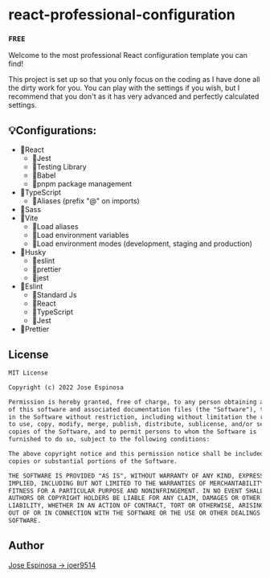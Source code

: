 # react-professional-configuration

### `FREE`

Welcome to the most professional React configuration template you can find!

This project is set up so that you only focus on the coding as I have done all the dirty work for you. You can play with the settings if you wish, but I recommend that you don't as it has very advanced and perfectly calculated settings.

## :bulb:Configurations:

- :high_brightness:React
  - :sparkler:Jest
  - :sparkler:Testing Library
  - :sparkler:Babel
  - :sparkler:pnpm package management
- :high_brightness:TypeScript
  - :sparkler:Aliases (prefix "@" on imports)
- :high_brightness:Sass
- :high_brightness:Vite
  - :sparkler:Load aliases
  - :sparkler:Load environment variables
  - :sparkler:Load environment modes (development, staging and production)
- :high_brightness:Husky
  - :sparkler:eslint
  - :sparkler:prettier
  - :sparkler:jest
- :high_brightness:Eslint
  - :sparkler:Standard Js
  - :sparkler:React
  - :sparkler:TypeScript
  - :sparkler:Jest
- :high_brightness:Prettier

## License

```txt
MIT License

Copyright (c) 2022 Jose Espinosa

Permission is hereby granted, free of charge, to any person obtaining a copy
of this software and associated documentation files (the "Software"), to deal
in the Software without restriction, including without limitation the rights
to use, copy, modify, merge, publish, distribute, sublicense, and/or sell
copies of the Software, and to permit persons to whom the Software is
furnished to do so, subject to the following conditions:

The above copyright notice and this permission notice shall be included in all
copies or substantial portions of the Software.

THE SOFTWARE IS PROVIDED "AS IS", WITHOUT WARRANTY OF ANY KIND, EXPRESS OR
IMPLIED, INCLUDING BUT NOT LIMITED TO THE WARRANTIES OF MERCHANTABILITY,
FITNESS FOR A PARTICULAR PURPOSE AND NONINFRINGEMENT. IN NO EVENT SHALL THE
AUTHORS OR COPYRIGHT HOLDERS BE LIABLE FOR ANY CLAIM, DAMAGES OR OTHER
LIABILITY, WHETHER IN AN ACTION OF CONTRACT, TORT OR OTHERWISE, ARISING FROM,
OUT OF OR IN CONNECTION WITH THE SOFTWARE OR THE USE OR OTHER DEALINGS IN THE
SOFTWARE.
```

## Author

[Jose Espinosa -> joer9514](https://github.com/joer9514)
